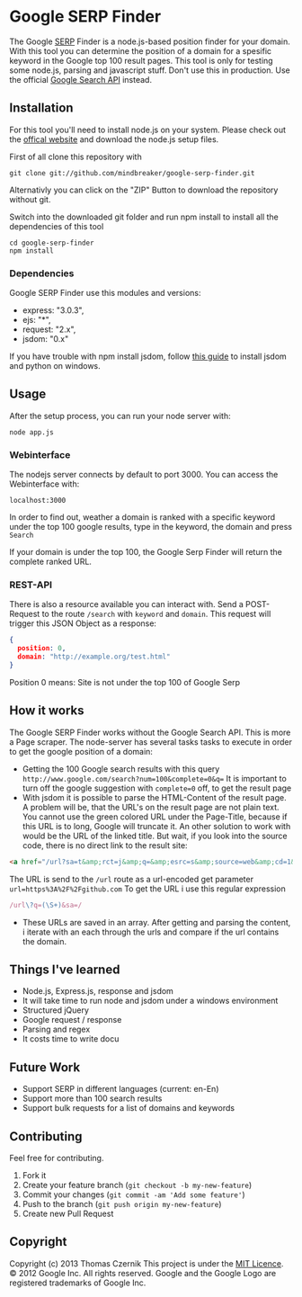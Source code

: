 # Google SERP Finder
The Google [SERP](http://en.wikipedia.org/wiki/Serp) Finder is a node.js-based position finder for your domain.
With this tool you can determine the position of a domain for a spesific keyword in the Google top 100 result pages.
This tool is only for testing some node.js, parsing and javascript stuff. Don't use this in production. Use the official [Google Search API](https://developers.google.com/custom-search/v1/overview) instead.

## Installation

For this tool you'll need to install node.js on your system. Please check out the [offical website](http://nodejs.org/) and download the node.js setup files.

First of all clone this repository with

```
git clone git://github.com/mindbreaker/google-serp-finder.git
```

Alternativly you can click on the "ZIP" Button to download the repository without git.

Switch into the downloaded git folder and run npm install to install all the dependencies of this tool

```
cd google-serp-finder
npm install
```

### Dependencies

Google SERP Finder use this modules and versions:

* express: "3.0.3",
* ejs: "*",
* request: "2.x",
* jsdom: "0.x"

If you have trouble with npm install jsdom, follow [this guide](http://www.steveworkman.com/node-js/2012/installing-jsdom-on-windows/) to install jsdom and python on windows.

## Usage

After the setup process, you can run your node server with:

```
node app.js
```

### Webinterface

The nodejs server connects by default to port 3000. You can access the Webinterface with:

```
localhost:3000
```

In order to find out, weather a domain is ranked with a specific keyword under the top 100 google results, type in the keyword, the domain and press ``Search``

If your domain is under the top 100, the Google Serp Finder will return the complete ranked URL.

### REST-API

There is also a resource available you can interact with. Send a POST-Request to the route ``/search`` with ``keyword`` and ``domain``.
This request will trigger this JSON Object as a response:

``` json
{
  position: 0,
  domain: "http://example.org/test.html"
}
```

Position 0 means: Site is not under the top 100 of Google Serp



## How it works

The Google SERP Finder works without the Google Search API. This is more a Page scraper. The node-server has several tasks tasks to execute in order to get the google position of a domain:

* Getting the 100 Google search results with this query ``http://www.google.com/search?num=100&complete=0&q=``
  It is important to turn off the google suggestion with ``complete=0`` off, to get the result page
* With jsdom it is possible to parse the HTML-Content of the result page. A problem will be, that the URL's on the result page are not plain text. You cannot use the green colored URL under the Page-Title, because if this URL is to long, Google will truncate it. An other solution to work with would be the URL of the linked title. But wait, if you look into the source code, there is no direct link to the result site:
``` html
<a href="/url?sa=t&amp;rct=j&amp;q=&amp;esrc=s&amp;source=web&amp;cd=1&amp;cad=rja&amp;sqi=2&amp;ved=0CDQQFjAA&amp;url=https%3A%2F%2Fgithub.com%2F&amp;ei=trT6UKeKPMWVtQbew4CoBA&amp;usg=AFQjCNH3ZL3XV5BXG7wkswWu5GxjTFtoJg&amp;bvm=bv.41248874,d.Yms" class="l" onmousedown="return rwt(this,'','','','1','AFQjCNH3ZL3XV5BXG7wkswWu5GxjTFtoJg','','0CDQQFjAA','','',event)"><em>GitHub</em> · Build software better, together.</a>
```
The URL is send to the ``/url`` route as a url-encoded get parameter `url=https%3A%2F%2Fgithub.com`
To get the URL i use this regular expression 
``` javascript
/url\?q=(\S+)&sa=/
```
* These URLs are saved in an array. After getting and parsing the content, i iterate with an each through the urls and compare if the url contains the domain.

## Things I've learned

* Node.js, Express.js, response and jsdom
* It will take time to run node and jsdom under a windows environment
* Structured jQuery
* Google request / response
* Parsing and regex
* It costs time to write docu

## Future Work

* Support SERP in different languages (current: en-En)
* Support more than 100 search results
* Support bulk requests for a list of domains and keywords

## Contributing
Feel free for contributing.

1. Fork it
2. Create your feature branch (`git checkout -b my-new-feature`)
3. Commit your changes (`git commit -am 'Add some feature'`)
4. Push to the branch (`git push origin my-new-feature`)
5. Create new Pull Request

## Copyright
Copyright (c) 2013 Thomas Czernik
This project is under the [MIT Licence](LICENSE.md).
© 2012 Google Inc. All rights reserved. Google and the Google Logo are registered trademarks of Google Inc.
